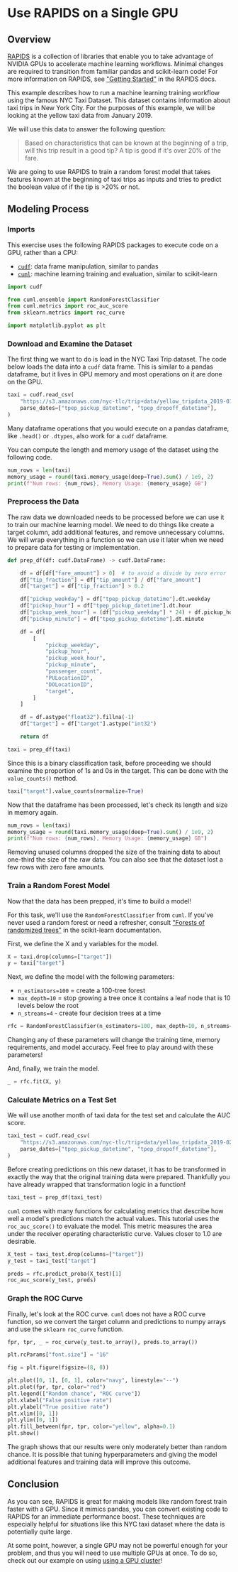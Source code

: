 # Use RAPIDS on a Single GPU


## Overview

[RAPIDS](https://rapids.ai/) is a collection of libraries that enable you to take advantage of NVIDIA GPUs to accelerate machine learning workflows. Minimal changes are required to transition from familiar pandas and scikit-learn code! For more information on RAPIDS, see ["Getting Started"](https://rapids.ai/start.html) in the RAPIDS docs.

This example describes how to run a machine learning training workflow using the famous NYC Taxi Dataset. This dataset contains information about taxi trips in New York City. For the purposes of this example, we will be looking at the yellow taxi data from January 2019.

We will use this data to answer the following question:
> Based on characteristics that can be known at the beginning of a trip, will this trip result in a good tip? A tip is good if it's over 20% of the fare.

We are going to use RAPIDS to train a random forest model that takes features known at the beginning of taxi trips as inputs and tries to predict the boolean value of if the tip is >20% or not.

## Modeling Process

### Imports

This exercise uses the following RAPIDS packages to execute code on a GPU, rather than a CPU:

* [`cudf`](https://docs.rapids.ai/api/cudf/stable/): data frame manipulation, similar to pandas
* [`cuml`](https://docs.rapids.ai/api/cuml/stable/): machine learning training and evaluation, similar to scikit-learn


```python
import cudf

from cuml.ensemble import RandomForestClassifier
from cuml.metrics import roc_auc_score
from sklearn.metrics import roc_curve

import matplotlib.pyplot as plt
```

### Download and Examine the Dataset

The first thing we want to do is load in the NYC Taxi Trip dataset. The code below loads the data into a `cudf` data frame. This is similar to a pandas dataframe, but it lives in GPU memory and most operations on it are done on the GPU.


```python
taxi = cudf.read_csv(
    "https://s3.amazonaws.com/nyc-tlc/trip+data/yellow_tripdata_2019-01.csv",
    parse_dates=["tpep_pickup_datetime", "tpep_dropoff_datetime"],
)
```

Many dataframe operations that you would execute on a pandas dataframe, like `.head()` or `.dtypes`, also work for a `cudf` dataframe.

You can compute the length and memory usage of the dataset using the following code.


```python
num_rows = len(taxi)
memory_usage = round(taxi.memory_usage(deep=True).sum() / 1e9, 2)
print(f"Num rows: {num_rows}, Memory Usage: {memory_usage} GB")
```

### Preprocess the Data
The raw data we downloaded needs to be processed before we can use it to train our machine learning model. We need to do things like create a target column, add additional features, and remove unnecessary columns. We will wrap everything in a function so we can use it later when we need to prepare data for testing or implementation.


```python
def prep_df(df: cudf.DataFrame) -> cudf.DataFrame:

    df = df[df["fare_amount"] > 0]  # to avoid a divide by zero error
    df["tip_fraction"] = df["tip_amount"] / df["fare_amount"]
    df["target"] = df["tip_fraction"] > 0.2

    df["pickup_weekday"] = df["tpep_pickup_datetime"].dt.weekday
    df["pickup_hour"] = df["tpep_pickup_datetime"].dt.hour
    df["pickup_week_hour"] = (df["pickup_weekday"] * 24) + df.pickup_hour
    df["pickup_minute"] = df["tpep_pickup_datetime"].dt.minute

    df = df[
        [
            "pickup_weekday",
            "pickup_hour",
            "pickup_week_hour",
            "pickup_minute",
            "passenger_count",
            "PULocationID",
            "DOLocationID",
            "target",
        ]
    ]

    df = df.astype("float32").fillna(-1)
    df["target"] = df["target"].astype("int32")

    return df
```


```python
taxi = prep_df(taxi)
```

Since this is a binary classification task, before proceeding we should examine the proportion of 1s and 0s in the target. This can be done with the `value_counts()` method.



```python
taxi["target"].value_counts(normalize=True)
```

Now that the dataframe has been processed, let's check its length and size in memory again.


```python
num_rows = len(taxi)
memory_usage = round(taxi.memory_usage(deep=True).sum() / 1e9, 2)
print(f"Num rows: {num_rows}, Memory Usage: {memory_usage} GB")
```

Removing unused columns dropped the size of the training data to about one-third the size of the raw data. You can also see that the dataset lost a few rows with zero fare amounts.

### Train a Random Forest Model

Now that the data has been prepped, it's time to build a model!

For this task, we'll use the `RandomForestClassifier` from `cuml`. If you've never used a random forest or need a refresher, consult ["Forests of randomized trees"](https://scikit-learn.org/stable/modules/ensemble.html#forest) in the scikit-learn documentation.

First, we define the X and y variables for the model.


```python
X = taxi.drop(columns=["target"])
y = taxi["target"]
```

Next, we define the model with the following parameters:
- `n_estimators=100` = create a 100-tree forest
- `max_depth=10` = stop growing a tree once it contains a leaf node that is 10 levels below the root
- `n_streams=4` - create four decision trees at a time


```python
rfc = RandomForestClassifier(n_estimators=100, max_depth=10, n_streams=4)
```

Changing any of these parameters will change the training time, memory requirements, and model accuracy. Feel free to play around with these parameters!

And, finally, we train the model.


```python
_ = rfc.fit(X, y)
```

### Calculate Metrics on a Test Set 

We will use another month of taxi data for the test set and calculate the AUC score.


```python
taxi_test = cudf.read_csv(
    "https://s3.amazonaws.com/nyc-tlc/trip+data/yellow_tripdata_2019-02.csv",
    parse_dates=["tpep_pickup_datetime", "tpep_dropoff_datetime"],
)
```

Before creating predictions on this new dataset, it has to be transformed in exactly the way that the original training data were prepared. Thankfully you have already wrapped that transformation logic in a function!


```python
taxi_test = prep_df(taxi_test)
```

`cuml` comes with many functions for calculating metrics that describe how well a model's predictions match the actual values. This tutorial uses the `roc_auc_score()` to evaluate the model. This metric measures the area under the receiver operating characteristic curve. Values closer to 1.0 are desirable.


```python
X_test = taxi_test.drop(columns=["target"])
y_test = taxi_test["target"]

preds = rfc.predict_proba(X_test)[1]
roc_auc_score(y_test, preds)
```

### Graph the ROC Curve

Finally, let's look at the ROC curve. `cuml` does not have a ROC curve function, so we convert the target column and predictions to numpy arrays and use the `sklearn` `roc_curve` function.


```python
fpr, tpr, _ = roc_curve(y_test.to_array(), preds.to_array())

plt.rcParams["font.size"] = "16"

fig = plt.figure(figsize=(8, 8))

plt.plot([0, 1], [0, 1], color="navy", linestyle="--")
plt.plot(fpr, tpr, color="red")
plt.legend(["Random chance", "ROC curve"])
plt.xlabel("False positive rate")
plt.ylabel("True positive rate")
plt.xlim([0, 1])
plt.ylim([0, 1])
plt.fill_between(fpr, tpr, color="yellow", alpha=0.1)
plt.show()
```

The graph shows that our results were only moderately better than random chance. It is possible that tuning hyperparameters and giving the model additional features and training data will improve this outcome.

## Conclusion
As you can see, RAPIDS is great for making models like random forest train faster with a GPU. Since it mimics pandas, you can convert existing code to RAPIDS for an immediate performance boost. These techniques are especially helpful for situations like this NYC taxi dataset where the data is potentially quite large. 

At some point, however, a single GPU may not be powerful enough for your problem, and thus you will need to use multiple GPUs at once. To do so, check out our example on using [using a GPU cluster](<docs/Examples/python/RAPIDS/qs-02-rapids-gpu-cluster.md>)!
